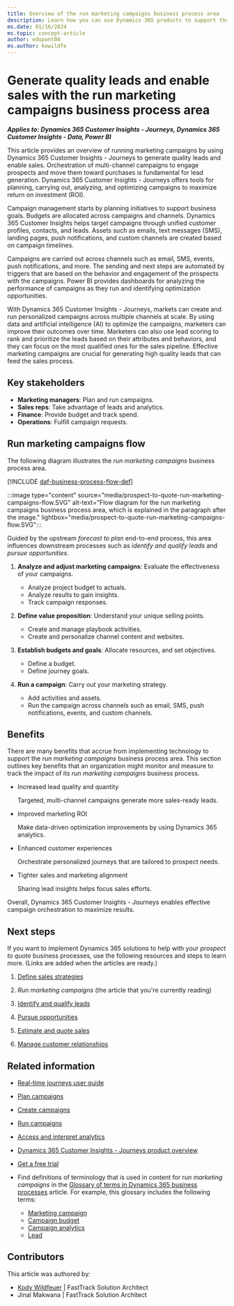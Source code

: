 ```yaml
---
title: Overview of the run marketing campaigns business process area
description: Learn how you can use Dynamics 365 products to support the organization's business processes for running marketing campaigns.
ms.date: 01/16/2024
ms.topic: concept-article
author: edupont04
ms.author: kowildfe
---
```


# Generate quality leads and enable sales with the run marketing campaigns business process area

***Applies to: Dynamics 365 Customer Insights - Journeys, Dynamics 365 Customer Insights - Data, Power BI***

This article provides an overview of running marketing campaigns by using Dynamics 365 Customer Insights - Journeys to generate quality leads and enable sales. Orchestration of multi-channel campaigns to engage prospects and move them toward purchases is fundamental for lead generation. Dynamics 365 Customer Insights - Journeys offers tools for planning, carrying out, analyzing, and optimizing campaigns to maximize return on investment (ROI).

Campaign management starts by planning initiatives to support business goals. Budgets are allocated across campaigns and channels. Dynamics 365 Customer Insights helps target campaigns through unified customer profiles, contacts, and leads. Assets such as emails, text messages (SMS), landing pages, push notifications, and custom channels are created based on campaign timelines.

Campaigns are carried out across channels such as email, SMS, events, push notifications, and more. The sending and next steps are automated by triggers that are based on the behavior and engagement of the prospects with the campaigns. Power BI provides dashboards for analyzing the performance of campaigns as they run and identifying optimization opportunities.

With Dynamics 365 Customer Insights - Journeys, markets can create and run personalized campaigns across multiple channels at scale. By using data and artificial intelligence (AI) to optimize the campaigns, marketers can improve their outcomes over time. Marketers can also use lead scoring to rank and prioritize the leads based on their attributes and behaviors, and they can focus on the most qualified ones for the sales pipeline. Effective marketing campaigns are crucial for generating high quality leads that can feed the sales process. 

## Key stakeholders

- **Marketing managers**: Plan and run campaigns.
- **Sales reps**: Take advantage of leads and analytics.
- **Finance**: Provide budget and track spend.
- **Operations**: Fulfill campaign requests.

## Run marketing campaigns flow

The following diagram illustrates the *run marketing campaigns* business process area.

[!INCLUDE [daf-business-process-flow-def](~/../shared-content/shared/guidance-includes/daf-business-process-flow-def.md)]

:::image type="content" source="media/prospect-to-quote-run-marketing-campaigns-flow.SVG" alt-text="Flow diagram for the run marketing campaigns business process area, which is explained in the paragraph after the image." lightbox="media/prospect-to-quote-run-marketing-campaigns-flow.SVG":::

Guided by the upstream *forecast to plan* end-to-end process, this area influences downstream processes such as *identify and qualify leads* and *pursue opportunities*.

1. **Analyze and adjust marketing campaigns**: Evaluate the effectiveness of your campaigns.

    - Analyze project budget to actuals.
    - Analyze results to gain insights.
    - Track campaign responses.

1. **Define value proposition**: Understand your unique selling points.

    - Create and manage playbook activities.
    - Create and personalize channel content and websites.

1. **Establish budgets and goals**: Allocate resources, and set objectives.

    - Define a budget.
    - Define journey goals.

1. **Run a campaign**: Carry out your marketing strategy.

    - Add activities and assets.
    - Run the campaign across channels such as email, SMS, push notifications, events, and custom channels.

## Benefits

There are many benefits that accrue from implementing technology to support the *run marketing campaigns* business process area. This section outlines key benefits that an organization might monitor and measure to track the impact of its *run marketing campaigns* business process.

- Increased lead quality and quantity

    Targeted, multi-channel campaigns generate more sales-ready leads.

- Improved marketing ROI

    Make data-driven optimization improvements by using Dynamics 365 analytics.

- Enhanced customer experiences

    Orchestrate personalized journeys that are tailored to prospect needs.

- Tighter sales and marketing alignment

    Sharing lead insights helps focus sales efforts.

Overall, Dynamics 365 Customer Insights - Journeys enables effective campaign orchestration to maximize results.

## Next steps

If you want to implement Dynamics 365 solutions to help with your *prospect to quote* business processes, use the following resources and steps to learn more. (Links are added when the articles are ready.)

1. [Define sales strategies](prospect-to-quote-define-sales-strategy-overview.md)

2. *Run marketing campaigns* (the article that you're currently reading)

3. [Identify and qualify leads](prospect-to-quote-identify-qualify-leads.md)

4. [Pursue opportunities](prospect-to-quote-pursue-opportunities-overview.md)

5. [Estimate and quote sales](prospect-to-quote-estimate-quote-sales-overview.md)

6. [Manage customer relationships](prospect-to-quote-manage-customer-relationships.md)

## Related information

- [Real-time journeys user guide](/dynamics365/customer-insights/journeys/real-time-marketing-user-guide)  
- [Plan campaigns](/dynamics365/customer-insights/journeys/real-time-marketing-overview#how-to-engage-with-customers-in-customer-insights---journeys)  
- [Create campaigns](/dynamics365/customer-insights/journeys/real-time-marketing-use-copilot-create-journey)  
- [Run campaigns](/dynamics365/customer-insights/journeys/real-time-marketing-segment-based-journey#publish-the-journey)  
- [Access and interpret analytics](/dynamics365/customer-insights/journeys/real-time-marketing-analytics)  
- [Dynamics 365 Customer Insights - Journeys product overview](https://dynamics.microsoft.com/marketing)
- [Get a free trial](/dynamics365/customer-insights/journeys/trial-signup)
- Find definitions of terminology that is used in content for *run marketing campaigns* in the [Glossary of terms in Dynamics 365 business processes](glossary.md) article. For example, this glossary includes the following terms:

    - [Marketing campaign](glossary.md#marketing-campaign)
    - [Campaign budget](glossary.md#campaign-budget)
    - [Campaign analytics](glossary.md#campaign-analytics)
    - [Lead](glossary.md#lead)

<!-- 
## Tags

*Products:* Dynamics 365 Customer Insights - Journeys

*Industries:* Manufacturing, Retail, Financial Services, Healthcare

*Roles:* Marketing Manager, Sales Manager -->

## Contributors

This article was authored by:

- [Kody Wildfeuer](https://www.linkedin.com/in/kody-wildfeuer/) | FastTrack Solution Architect  
- Jinal Makwana | FastTrack Solution Architect  
